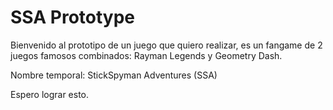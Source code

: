 # SSA Prototype
Bienvenido al prototipo de un juego que quiero realizar,
es un fangame de 2 juegos famosos combinados: Rayman Legends y Geometry Dash.

Nombre temporal: StickSpyman Adventures (SSA)

Espero lograr esto.
